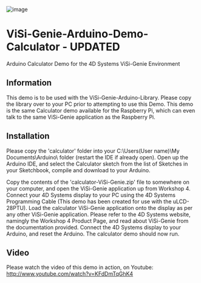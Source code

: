 ![image](http://www.4dsystems.com.au/imagenes/header.png)

ViSi-Genie-Arduino-Demo-Calculator - UPDATED
============================================

Arduino Calculator Demo for the 4D Systems ViSi-Genie Environment

## Information

This demo is to be used with the ViSi-Genie-Arduino-Library. Please copy the library over to your PC prior to attempting to use this Demo.
This demo is the same Calculator demo available for the Raspberry Pi, which can even talk to the same ViSi-Genie application as the Raspberry Pi.

## Installation

Please copy the 'calculator' folder into your C:\Users\(User name)\My Documents\Arduino\ folder (restart the IDE if already open).
Open up the Arduino IDE, and select the Calculator sketch from the list of Sketches in your Sketchbook, compile and download to your Arduino.

Copy the contents of the 'calculator-ViSi-Genie.zip' file to somewhere on your computer, and open the ViSi-Genie application up from Workshop 4.
Connect your 4D Systems display to your PC using the 4D Systems Programming Cable (This demo has been created for use with the uLCD-28PTU). 
Load the calculator ViSi-Genie application onto the display as per any other ViSi-Genie application.
Please refer to the 4D Systems website, namingly the Workshop 4 Product Page, and read about ViSi-Genie from the documentation provided.
Connect the 4D Systems display to your Arduino, and reset the Arduino. The calculator demo should now run.

## Video

Please watch the video of this demo in action, on Youtube: http://www.youtube.com/watch?v=KFdDmTqGhK4
